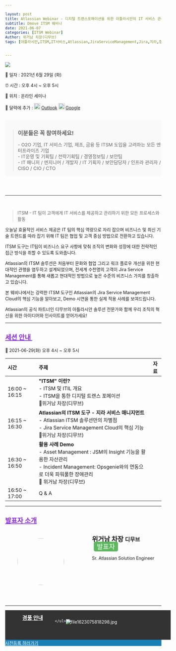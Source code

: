 ```yaml
---

layout: post
title: Atlassian Webinar - 디지털 트랜스포매이션을 위한 아틀라시안의 IT 서비스 관리 
subtitle: Dmove ITSM 웨비나
date: 2021-06-07
categories: [ITSM Webinar]
Author: 위거남 차장(디무브)
tags: [아틀라시안,ITSM,IT서비스,Atlassian,JiraServiceManagement,Jira,지라,협업솔루션,ITIL,디지털트랜스포케이션]


---
```




![](https://talkit.tv/userfiles/images/file1622460868828.jpg)





:calendar: 일자 : 2021년 6월 29일 (화)

:alarm_clock: 시간 : 오후 4시 ~ 오후 5시

&#127970; 위치 : 온라인 세미나 

:date: 달력에 추가 : <a href="https://talkit.tv/Event/Article/ICS/?IDX=2586" title="아웃룩 등록" style="display:inline-block;"><img src="https://talkit.tv/images/icon_Outlook.png" width="20" style="margin-right:3px; display:inline-block;">Outlook</a> <a href="https://talkit.tv/Event/Article/ICS/_Google.asp?IDX=2586" target="_blank" title="구글캘린더 등록" style="display:inline-block;" ><img src="https://talkit.tv/images/icon_googlecalendar.png" width="20" style="margin-right:3px; display:inline-block;">Google</a> 





<div style="margin: 30px 0; border: 0.5px solid #f9f9f9; border-ladius:3px; background-color:#f9f9f9; padding 30px 20px;">
    <div>
        <blockquote>
            <h4 style="margin-bottom: 6px !important; font-size: 18px  !important; margin:30px 0 19px; line-height: 24px !important; font-weight: bold; position:relative; letter-spacing : normal;">이분들은 꼭 참여하세요!</h4>
            <p style="font-size: 15px !important;
    line-height: 19px !important; color:#666;">- O2O 기업, IT 서비스 기업, 제조, 금융 등 ITSM 도입을 고려하는 모든 엔터프라이즈 기업 <br>- IT운영 및 기획팀 /  전략기획팀 / 경영정보팀 / 보안팀 <br>- IT 매니저 / 엔지니어 / 개발자 / IT 기획자 / 보안담당자 / 인프라 관리자 / CISO / CIO / CTO</p>
        </blockquote>
    </div>

</div>





<br>

<hr>


<br>





> ITSM - IT 팀이 고객에게 IT 서비스를 제공하고 관리하기 위한 모든 프로세스와 활동

  

  오늘날 효율적인 서비스 제공은 IT 팀의 핵심 역량으로 자리 잡으며 비즈니스 및 최신 기술 트렌드를 따라 잡기 위해 IT 팀은 협업 및 고객 중심 방법으로 전환하고 있습니다.  





ITSM 도구는 IT팀이 비즈니스 요구 사항에 맞춰 조직의 변화와 성장에 대한 전략적인 접근 방식을 취할 수 있도록 도와줍니다.



Atlassian의 ITSM 솔루션은 처음부터 문화와 협업 그리고 워크 플로우 개선을 위한 현대적인 관행을 염두하고 설계되었으며, 전세계 수천명의 고객이 Jira Service Management를 통해 새롭고 현대적인 방법으로 높은 수준의 비즈니스 가치를 창출하고 있습니다.



본 웨비나에서는 강력한 ITSM 도구인 Atlassian의 Jira Service Management Cloud의 핵심 기능을 알아보고, Demo 시연을 통한 실제 적용 사례를 보여드립니다.





Atlassian의 공식 파트너인 디무브의 아틀라시안 솔루션 전문가와 함께 우리 조직의 혁신을 위한 아이디어와 인사이트를 얻어가세요!



<hr>

## <span style="color:blueviolet;"><u>세션 안내 </u></span>



:date:    2021-06-29(화) 오후 4시 ~ 오후 5시



| 시간          | 주제                                                         | 자료 |
| :------------ | :----------------------------------------------------------- | :--: |
| 16:00 ~ 16:15 | **"ITSM" 이란?**<br />- ITSM 및 ITIL 개요<br />- ITSM을 통한 디지털 트랜스 포메이션<br />&#128589;위거남 차장(디무브) |      |
| 16:15 ~ 16:30 | **Atlassian의 ITSM 도구  - 지라 서비스 매니지먼트**<br />- Atlassian ITSM 솔루션만의 차별점<br />- Jira Service Management Cloud의 핵심 기능<br />&#128589;위거남 차장(디무브) |      |
| 16:30 ~ 16:50 | **활용 사례 Demo**<br />- Asset Management : JSM의 Insight 기능을 활용한 자산관리<br />- Incident Management: Opsgenie와의 연동으로 더욱 파워풀한 장애관리<br />&#128589; 위거남 차장(디무브) |      |
| 16:50 ~ 17:00 | Q & A                                                        |      |







<hr>



## <span style="color:blueviolet;"><u>발표자 소개 </u></span>

<div style="display:block; position:relative; min-height:180px !important;padding-bottom:20px !important;margin:30px 0;border-bottom:0;">
		<figure style="width:200px; float:left; ">
            		<img style="width:150px;height:150px; display:inline-block; border-radius:50% !important;" src="https://dmove.co.kr/html/_skin/img/sub/company/img_ourteam_andy.png" alt="">
            </figure>
	<div class="blog-item-small-content">
		<h2>
			위거남&nbsp;차장
			<small>디무브</small>
			<span style="padding: 3px 10px; font-weight: 400; line-height: 1;
    color: #fff;
    text-align: center;
    white-space: nowrap;
    vertical-align: baseline;
    border-radius: .25em; margin-left:6px !important; background-color:#5cb85c;">발표자</span>
		</h2>
		<p>Sr. Atlassian Solution Engineer</p>
	</div>
</div>




<hr>





  <div style="width:100%; color:#fff !important; float: left; position:relative; min-height: 1px; padding-right: 15px; padding-left: 15px; background-color:#333333;">
        <ul style="border: 0 !important; padding-left: 0; margin-bottom: 0; list-style: none; margin-top: 0; margin-block-start: 1em; margin-block-end: 1em;
margin-inline-start: 0px; margin-inline-end: 0px; padding-inline-start: 40px; display:inline-flex;" id="nav-white ">
            <li style="font-size: 17px !important; line-height: 23px !important; text-align: -webkit-match-parent;">
            <a href="#goodsTab" style="background-color:#333333; color:white !important; font-weight:bold; margin-right:10px; " data-toggle="tab">경품 안내</a>
            </li>

        </ul>
 <div style="padding:15px 0;">
 <div style="display: block; opacity: 1; padding-bottom:20px !important; transition: opacity .15 linear;" id="goodsTab">
    <img src="https://talkit.tv/userfiles/images/file1623075818298.jpg" title="file1623075818298.jpg" style=" max-width:100%; display:block; vertical-align: middle; border:0; height: auto;">
    </div>
      </div>
     </div>



<br>



<div class="btn_main_more mt40 mb_t_c" style="background-color: #1980B6;">
		 <a href="https://talkit.tv/Event/2586" style="color:white;">사전등록 하러가기</a>
		    </div>









